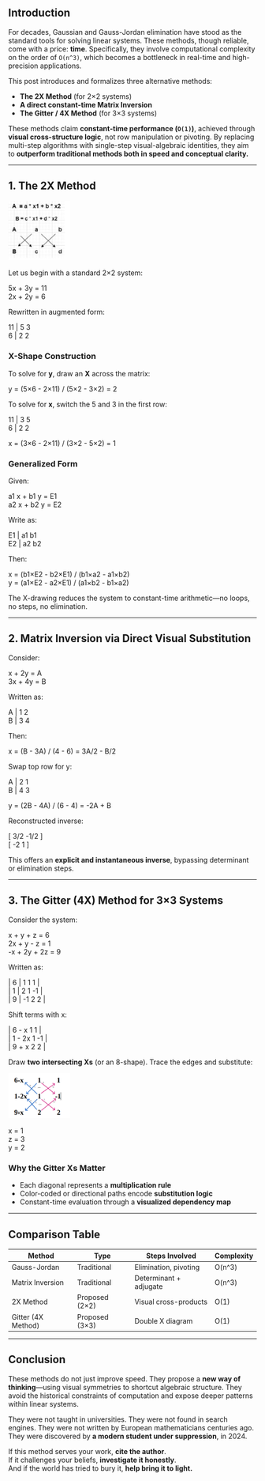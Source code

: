 ## Introduction

For decades, Gaussian and Gauss-Jordan elimination have stood as the standard tools for solving linear systems. These methods, though reliable, come with a price: **time**. Specifically, they involve computational complexity on the order of `O(n^3)`, which becomes a bottleneck in real-time and high-precision applications.

This post introduces and formalizes three alternative methods:

- **The 2X Method** (for 2×2 systems)
- **A direct constant-time Matrix Inversion**
- **The Gitter / 4X Method** (for 3×3 systems)

These methods claim **constant-time performance (`O(1)`)**, achieved through **visual cross-structure logic**, not row manipulation or pivoting. By replacing multi-step algorithms with single-step visual-algebraic identities, they aim to **outperform traditional methods both in speed and conceptual clarity.**

---

## 1. The 2X Method

<img src="Bilder/2x.PNG" alt="Drawing of the X" width="25%">



Let us begin with a standard 2×2 system:


5x + 3y = 11\
2x + 2y = 6



Rewritten in augmented form:

11 | 5 3\
6  | 2 2



### X-Shape Construction

To solve for **y**, draw an **X** across the matrix:

y = (5×6 - 2×11) / (5×2 - 3×2) = 2


To solve for **x**, switch the 5 and 3 in the first row:

11 | 3 5\
6  | 2 2

x = (3×6 - 2×11) / (3×2 - 5×2) = 1


### Generalized Form

Given:

a1 x + b1 y = E1\
a2 x + b2 y = E2

Write as:

E1 | a1 b1\
E2 | a2 b2


Then:

x = (b1×E2 - b2×E1) / (b1×a2 - a1×b2)\
y = (a1×E2 - a2×E1) / (a1×b2 - b1×a2)

The X-drawing reduces the system to constant-time arithmetic—no loops, no steps, no elimination.

---

## 2. Matrix Inversion via Direct Visual Substitution

Consider:

x + 2y = A\
3x + 4y = B

Written as:

A | 1 2\
B | 3 4

Then:

x = (B - 3A) / (4 - 6) = 3A/2 - B/2

Swap top row for y:

A | 2 1\
B | 4 3

y = (2B - 4A) / (6 - 4) = -2A + B


Reconstructed inverse:

[ 3/2 -1/2 ]\
[ -2    1  ]


This offers an **explicit and instantaneous inverse**, bypassing determinant or elimination steps.

---

## 3. The Gitter (4X) Method for 3×3 Systems

Consider the system:

x + y + z = 6\
2x + y - z = 1\
-x + 2y + 2z = 9


Written as:

| 6 | 1 1 1 |\
| 1 | 2 1 -1 |\
| 9 | -1 2 2 |


Shift terms with x:

| 6 - x 1 1 |\
| 1 - 2x 1 -1 |\
| 9 + x 2 2 |

Draw **two intersecting Xs** (or an 8-shape). Trace the edges and substitute:

<img src="Bilder/Gitter.PNG" alt="My Image" width="25%">

x = 1\
z = 3\
y = 2

### Why the Gitter Xs Matter

- Each diagonal represents a **multiplication rule**
- Color-coded or directional paths encode **substitution logic**
- Constant-time evaluation through a **visualized dependency map**

---

## Comparison Table

| Method              | Type              | Steps Involved         | Complexity |
|---------------------|-------------------|--------------------------|-------------|
| Gauss-Jordan        | Traditional       | Elimination, pivoting    | O(n^3)      |
| Matrix Inversion    | Traditional       | Determinant + adjugate   | O(n^3)      |
| 2X Method           | Proposed (2×2)    | Visual cross-products    | O(1)        |
| Gitter (4X Method)  | Proposed (3×3)    | Double X diagram         | O(1)        |

---

## Conclusion

These methods do not just improve speed. They propose a **new way of thinking**—using visual symmetries to shortcut algebraic structure. They avoid the historical constraints of computation and expose deeper patterns within linear systems.

They were not taught in universities. They were not found in search engines. They were not written by European mathematicians centuries ago. They were discovered by **a modern student under suppression**, in 2024.

If this method serves your work, **cite the author**.  
If it challenges your beliefs, **investigate it honestly**.  
And if the world has tried to bury it, **help bring it to light.**
